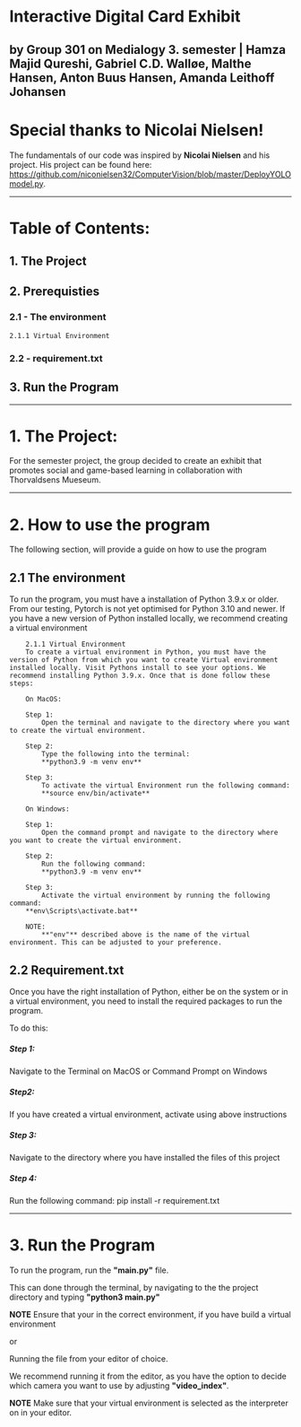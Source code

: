 # Interactive Digital Card Exhibit
## by Group 301 on Medialogy 3. semester | Hamza Majid Qureshi, Gabriel C.D. Walløe, Malthe Hansen, Anton Buus Hansen, Amanda Leithoff Johansen 

# Special thanks to Nicolai Nielsen!	
The fundamentals of our code was inspired by **Nicolai Nielsen** and his project.
His project can be found here: https://github.com/niconielsen32/ComputerVision/blob/master/DeployYOLOmodel.py. 

_____________________________________________________

# Table of Contents:
## 1. The Project

## 2. Prerequisties 

  ### 2.1 - The environment
  	2.1.1 Virtual Environment 
	
  ### 2.2 - requirement.txt
	
## 3. Run the Program 
  
_____________________________________________________

# 1. The Project: 
For the semester project, the group decided to create an exhibit that promotes social and game-based learning in collaboration with Thorvaldsens Mueseum. 

_____________________________________________________
# 2. How to use the program
The following section, will provide a guide on how to use the program

  ## 2.1 The environment
  
  To run the program, you must have a installation of Python 3.9.x or older. From our testing, Pytorch is not yet optimised for Python 3.10 and newer. If you have a new version of Python installed locally, we recommend creating a virtual environment
    
    	2.1.1 Virtual Environment 
		To create a virtual environment in Python, you must have the version of Python from which you want to create Virtual environment installed locally. Visit Pythons install to see your options. We recommend installing Python 3.9.x. Once that is done follow these steps:
    
    	On MacOS:
    
    	Step 1: 
    		Open the terminal and navigate to the directory where you want to create the virtual environment.
    
    	Step 2:
    		Type the following into the terminal:
    		**python3.9 -m venv env**

    	Step 3:
    		To activate the virtual Environment run the following command:
    		**source env/bin/activate**
    
    	On Windows:
    
    	Step 1:
    		Open the command prompt and navigate to the directory where you want to create the virtual environment.
    
    	Step 2:
    		Run the following command:
    		**python3.9 -m venv env**
    
    	Step 3:
    		Activate the virtual environment by running the following command:
   		**env\Scripts\activate.bat**
    
    	NOTE: 
    		**"env"** described above is the name of the virtual environment. This can be adjusted to your preference. 
    
  ## 2.2 Requirement.txt
  Once you have the right installation of Python, either be on the system or in a virtual environment, you need to install the required packages to run the program. 
  
  To do this:
 ##### Step 1: 
  Navigate to the Terminal on MacOS or Command Prompt on Windows
  
  ##### Step2: 
  If you have created a virtual environment, activate using above instructions
  
  ##### Step 3:
  Navigate to the directory where you have installed the files of this project
  
  ##### Step 4:
  Run the following command:
  pip install -r requirement.txt
  
	
__________________________________________

# 3. Run the Program

To run the program, run the **"main.py"** file. 

This can done through the terminal, by navigating to the the project directory and typing **"python3 main.py"**

**NOTE**
Ensure that your in the correct environment, if you have build a virtual environment

or 

Running the file from your editor of choice. 

We recommend running it from the editor, as you have the option to decide which camera you want to use by adjusting **"video_index"**. 

**NOTE**
Make sure that your virtual environment is selected as the interpreter on in your editor. 

    


